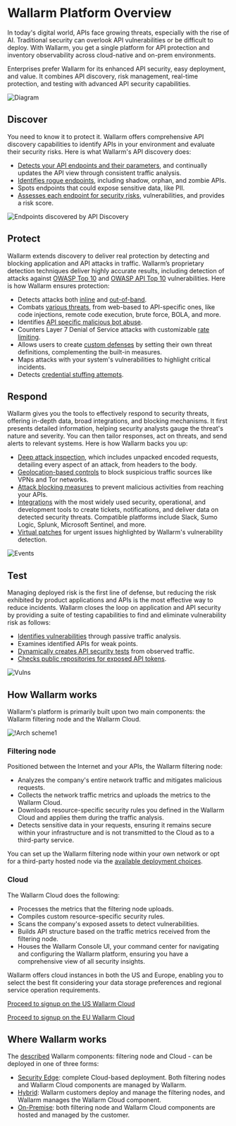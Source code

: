 # Wallarm Platform Overview

In today's digital world, APIs face growing threats, especially with the rise of AI. Traditional security can overlook API vulnerabilities or be difficult to deploy. With Wallarm, you get a single platform for API protection and inventory observability across cloud-native and on-prem environments.

Enterprises prefer Wallarm for its enhanced API security, easy deployment, and value. It combines API discovery, risk management, real-time protection, and testing with advanced API security capabilities.

![Diagram](../images/about-wallarm-waf/overview/wallarm-features.png)

## Discover

You need to know it to protect it. Wallarm offers comprehensive API discovery capabilities to identify APIs in your environment and evaluate their security risks. Here is what Wallarm's API discovery does:

* [Detects your API endpoints and their parameters](../api-discovery/overview.md), and continually updates the API view through consistent traffic analysis.
* [Identifies rogue endpoints](../api-discovery/rogue-api.md), including shadow, orphan, and zombie APIs.
* Spots endpoints that could expose sensitive data, like PII.
* [Assesses each endpoint for security risks](../api-discovery/risk-score.md), vulnerabilities, and provides a risk score.

![Endpoints discovered by API Discovery](../images/about-wallarm-waf/api-discovery/discovered-api-endpoints.png)

## Protect

Wallarm extends discovery to deliver real protection by detecting and blocking application and API attacks in traffic. Wallarm’s proprietary detection techniques deliver highly accurate results, including detection of attacks against [OWASP Top 10](https://owasp.org/www-project-top-ten/) and [OWASP API Top 10](https://owasp.org/www-project-api-security/) vulnerabilities. Here is how Wallarm ensures protection:

* Detects attacks both [inline](../installation/inline/overview.md) and [out-of-band](../installation/oob/overview.md).
* Combats [various threats](../attacks-vulns-list.md), from web-based to API-specific ones, like code injections, remote code execution, brute force, BOLA, and more.
* Identifies [API specific malicious bot abuse](../api-abuse-prevention/overview.md).
* Counters Layer 7 Denial of Service attacks with customizable [rate limiting](../user-guides/rules/rate-limiting.md).
* Allows users to create [custom defenses](../user-guides/rules/regex-rule.md) by setting their own threat definitions, complementing the built-in measures.
* Maps attacks with your system's vulnerabilities to highlight critical incidents.
* Detects [credential stuffing attempts](../about-wallarm/credential-stuffing.md).

## Respond

Wallarm gives you the tools to effectively respond to security threats, offering in-depth data, broad integrations, and blocking mechanisms. It first presents detailed information, helping security analysts gauge the threat's nature and severity. You can then tailor responses, act on threats, and send alerts to relevant systems. Here is how Wallarm backs you up:

* [Deep attack inspection](../user-guides/events/check-attack.md), which includes unpacked encoded requests, detailing every aspect of an attack, from headers to the body.
* [Geolocation-based controls](../user-guides/ip-lists/overview.md) to block suspicious traffic sources like VPNs and Tor networks.
* [Attack blocking measures](../admin-en/configure-wallarm-mode.md#available-filtration-modes) to prevent malicious activities from reaching your APIs.
* [Integrations](../user-guides/settings/integrations/integrations-intro.md) with the most widely used security, operational, and development tools to create tickets, notifications, and deliver data on detected security threats. Compatible platforms include Slack, Sumo Logic, Splunk, Microsoft Sentinel, and more.
* [Virtual patches](../user-guides/rules/vpatch-rule.md) for urgent issues highlighted by Wallarm's vulnerability detection.

![Events](../images/about-wallarm-waf/overview/events-with-attacks.png)

## Test

Managing deployed risk is the first line of defense, but reducing the risk exhibited by product applications and APIs is the most effective way to reduce incidents. Wallarm closes the loop on application and API security by providing a suite of testing capabilities to find and eliminate vulnerability risk as follows:

* [Identifies vulnerabilities](../user-guides/vulnerabilities.md) through passive traffic analysis.
* Examines identified APIs for weak points.
* [Dynamically creates API security tests](../vulnerability-detection/threat-replay-testing/overview.md) from observed traffic.
* [Checks public repositories for exposed API tokens](../api-attack-surface/security-issues.md).

![Vulns](../images/about-wallarm-waf/overview/vulnerabilities.png)

## How Wallarm works

Wallarm's platform is primarily built upon two main components: the Wallarm filtering node and the Wallarm Cloud.

![!Arch scheme1](../images/about-wallarm-waf/overview/filtering-node-cloud.png)

### Filtering node

Positioned between the Internet and your APIs, the Wallarm filtering node:

* Analyzes the company's entire network traffic and mitigates malicious requests.
* Collects the network traffic metrics and uploads the metrics to the Wallarm Cloud.
* Downloads resource-specific security rules you defined in the Wallarm Cloud and applies them during the traffic analysis.
* Detects sensitive data in your requests, ensuring it remains secure within your infrastructure and is not transmitted to the Cloud as to a third-party service.

You can set up the Wallarm filtering node within your own network or opt for a third-party hosted node via the [available deployment choices](../installation/supported-deployment-options.md).

### Cloud

The Wallarm Cloud does the following:

* Processes the metrics that the filtering node uploads.
* Compiles custom resource-specific security rules.
* Scans the company's exposed assets to detect vulnerabilities.
* Builds API structure based on the traffic metrics received from the filtering node.
* Houses the Wallarm Console UI, your command center for navigating and configuring the Wallarm platform, ensuring you have a comprehensive view of all security insights.

Wallarm offers cloud instances in both the US and Europe, enabling you to select the best fit considering your data storage preferences and regional service operation requirements.

[Proceed to signup on the US Wallarm Cloud](https://us1.my.wallarm.com/signup)

[Proceed to signup on the EU Wallarm Cloud](https://my.wallarm.com/signup)

## Where Wallarm works

The [described](#how-wallarm-works) Wallarm components: filtering node and Cloud - can be deployed in one of three forms:

* [Security Edge](../installation/supported-deployment-options.md#edge): complete Cloud-based deployment. Both filtering nodes and Wallarm Cloud components are managed by Wallarm.
* [Hybrid](../installation/supported-deployment-options.md#all-deployment-artifacts): Wallarm customers deploy and manage the filtering nodes, and Wallarm manages the Wallarm Cloud component.
* [On-Premise](../installation/on-premise.md): both filtering node and Wallarm Cloud components are hosted and managed by the customer.
